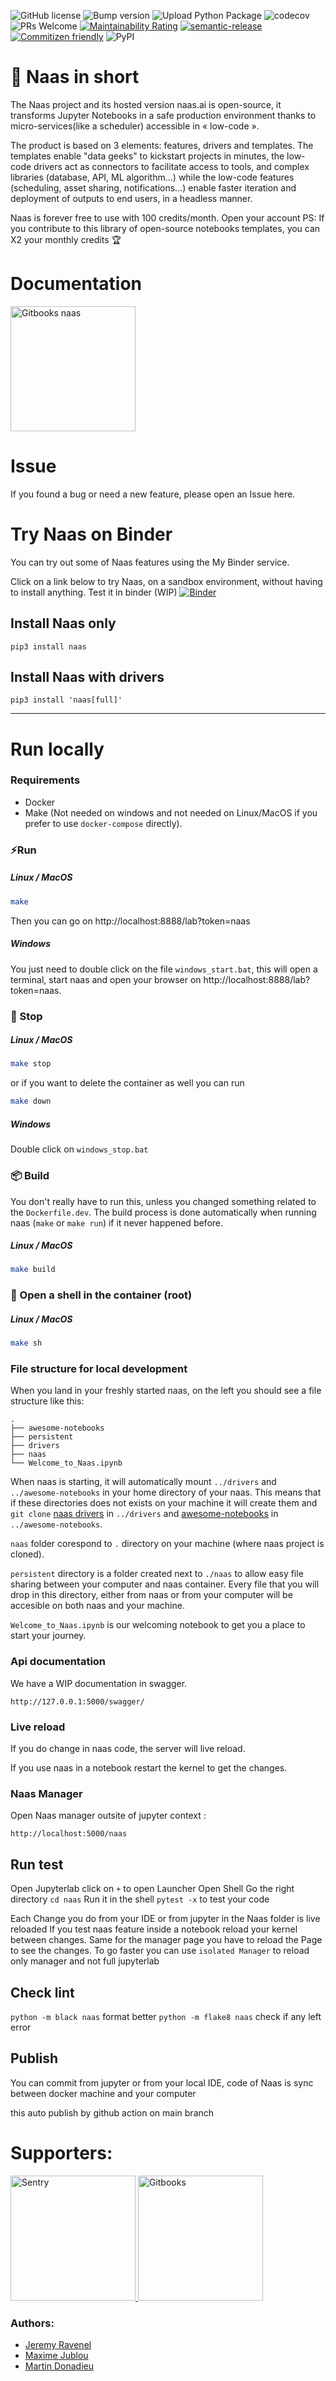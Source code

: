 ![GitHub license](https://img.shields.io/github/license/jupyter-naas/drivers)
![Bump version](https://github.com/jupyter-naas/naas/workflows/Bump%20version/badge.svg)
![Upload Python Package](https://github.com/jupyter-naas/naas/workflows/Upload%20Python%20Package/badge.svg)
![codecov](https://codecov.io/gh/jupyter-naas/naas/branch/main/graph/badge.svg?token=UC3SAL8S0U)
![PRs Welcome](https://img.shields.io/badge/PRs-welcome-brightgreen.svg)
[![Maintainability Rating](https://sonarcloud.io/api/project_badges/measure?project=jupyter-naas_naas&metric=sqale_rating)](https://sonarcloud.io/dashboard?id=jupyter-naas_naas)
<a href="#badge">
  <img alt="semantic-release" src="https://img.shields.io/badge/%20%20%F0%9F%93%A6%F0%9F%9A%80-semantic--release-e10079.svg">
</a>
<a href="http://commitizen.github.io/cz-cli/"><img alt="Commitizen friendly" src="https://img.shields.io/badge/commitizen-friendly-brightgreen.svg"></a>
![PyPI](https://img.shields.io/pypi/v/naas)

# 🎱 Naas in short

The Naas project and its hosted version naas.ai is open-source, it transforms Jupyter Notebooks in a safe production environment thanks to micro-services(like a scheduler) accessible in « low-code ».

The product is based on 3 elements: features, drivers and templates.
The templates enable "data geeks" to kickstart projects in minutes, the low-code drivers act as connectors to facilitate access to tools, and complex libraries (database, API, ML algorithm...) while the low-code features (scheduling, asset sharing, notifications...) enable faster iteration and deployment of outputs to end users, in a headless manner.

Naas is forever free to use with 100 credits/month.
Open your account
PS: If you contribute to this library of open-source notebooks templates, you can X2 your monthly credits 🏆

# Documentation 

<p>
  <a href="https://naas.gitbook.io/naas/" title="Redirect to Documentation">
    <img width="200px" src="https://raw.githubusercontent.com/jupyter-naas/naas/main/images/gitbook.svg" alt="Gitbooks naas" />
  </a>
 </p>

# Issue

If you found a bug or need a new feature, please open an Issue here. 


# Try Naas on Binder

You can try out some of Naas features using the My Binder service.

Click on a link below to try Naas, on a sandbox environment, without having to install anything.
Test it in binder (WIP)
[![Binder](https://mybinder.org/badge_logo.svg)](https://mybinder.org/v2/gh/jupyter-naas/naas/main?urlpath=lab)

## Install Naas only

`pip3 install naas`

## Install Naas with drivers

`pip3 install 'naas[full]'`

---

# Run locally

### Requirements

- Docker
- Make (Not needed on windows and not needed on Linux/MacOS if you prefer to use `docker-compose` directly).



### ⚡Run

##### Linux / MacOS

```bash
make
```

Then you can go on http://localhost:8888/lab?token=naas

##### Windows

You just need to double click on the file `windows_start.bat`, this will open a terminal, start naas and open your browser on http://localhost:8888/lab?token=naas.



### 🛑 Stop

##### Linux / MacOS

```bash
make stop
```

or if you want to delete the container as well you can run

```bash
make down
```



##### Windows

Double click on `windows_stop.bat`



### 📦 Build

You don't really have to run this, unless you changed something related to the `Dockerfile.dev`. The build process is done automatically when running naas (`make` or `make run`) if it never happened before.

##### Linux / MacOS

```bash
make build
```



### 🔧 Open a shell in the container (root)

##### Linux / MacOS

```bash
make sh
```



### File structure for local development

When you land in your freshly started naas, on the left you should see a file structure like this:

```
.
├── awesome-notebooks
├── persistent
├── drivers
├── naas
└── Welcome_to_Naas.ipynb
```

When naas is starting, it will automatically mount `../drivers` and `../awesome-notebooks` in your home directory of your naas. This means that if these directories does not exists on your machine it will create them and `git clone` [naas drivers](https://github.com/jupyter-naas/drivers) in `../drivers` and [awesome-notebooks](https://github.com/jupyter-naas/awesome-notebooks) in `../awesome-notebooks`.

`naas` folder corespond to `.` directory on your machine (where naas project is cloned).

`persistent` directory  is a folder created next to `./naas` to allow easy file sharing between your computer and naas container. Every file that you will drop in this directory, either from naas or from your computer will be accesible on both naas and your machine.

`Welcome_to_Naas.ipynb` is our welcoming notebook to get you a place to start your journey.

### Api documentation

We have a WIP documentation in swagger.

`http://127.0.0.1:5000/swagger/`

### Live reload 

If you do change in naas code, the server will live reload.

If you use naas in a notebook restart the kernel to get the changes.

### Naas Manager
Open Naas manager outsite of jupyter context :

`http://localhost:5000/naas`

## Run test 

Open Jupyterlab
click on `+` to open Launcher
Open Shell
Go the right directory `cd naas`
Run it in the shell `pytest -x`  to test your code

Each Change you do from your IDE or from jupyter in the Naas folder is live reloaded
If you test naas feature inside a notebook reload your kernel between changes.
Same for the manager page you have to reload the Page to see the changes.
To go faster you can use `isolated Manager` to reload only manager and not full jupyterlab

## Check lint

`python -m black naas` format better
`python -m flake8 naas` check if any left error

## Publish

You can commit from jupyter or from your local IDE, code of Naas is sync between docker machine and your computer

this auto publish by github action on main branch

# Supporters: 
<p>
  <a href="http://sentry.com" title="Redirect to Sentry">
    <img width="200px" src="https://raw.githubusercontent.com/jupyter-naas/naas/main/images/sentry.svg" alt="Sentry" />
  </a>
  <a href="https://gitbook.com" title="Redirect to Gitbook">
    <img width="200px" src="https://raw.githubusercontent.com/jupyter-naas/naas/main/images/gitbook.svg" alt="Gitbooks" />
  </a>
</p>

### Authors:
* [Jeremy Ravenel](https://github.com/jravenel)
* [Maxime Jublou](https://github.com/Dr0p42)
* [Martin Donadieu](https://github.com/riderx)
